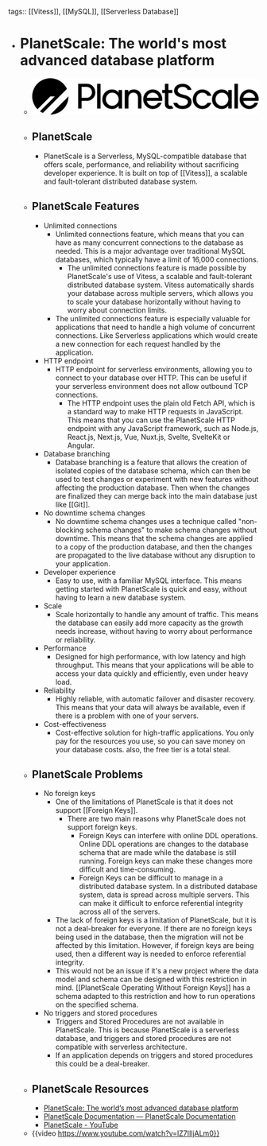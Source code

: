 tags:: [[Vitess]], [[MySQL]], [[Serverless Database]]

- # PlanetScale: The world's most advanced database platform
	- ![planetscale.png](../assets/planetscale_1687868894764_0.png)
	- ## PlanetScale
		- PlanetScale is a Serverless, MySQL-compatible database that offers scale, performance, and reliability without sacrificing developer experience. It is built on top of [[Vitess]], a scalable and fault-tolerant distributed database system.
	- ## PlanetScale Features
		- Unlimited connections
			- Unlimited connections feature, which means that you can have as many concurrent connections to the database as needed. This is a major advantage over traditional MySQL databases, which typically have a limit of 16,000 connections.
				- The unlimited connections feature is made possible by PlanetScale's use of Vitess, a scalable and fault-tolerant distributed database system. Vitess automatically shards your database across multiple servers, which allows you to scale your database horizontally without having to worry about connection limits.
			- The unlimited connections feature is especially valuable for applications that need to handle a high volume of concurrent connections. Like Serverless applications which would create a new connection for each request handled by the application.
		- HTTP endpoint
			- HTTP endpoint for serverless environments, allowing you to connect to your database over HTTP. This can be useful if your serverless environment does not allow outbound TCP connections.
				- The HTTP endpoint uses the plain old Fetch API, which is a standard way to make HTTP requests in JavaScript. This means that you can use the PlanetScale HTTP endpoint with any JavaScript framework, such as Node.js, React.js,  Next.js, Vue, Nuxt.js, Svelte, SvelteKit or Angular.
		- Database branching
			- Database branching is a feature that allows the creation of isolated copies of the database schema, which can then be used to test changes or experiment with new features without affecting the production database. Then when the changes are finalized they can merge back into the main database just like [[Git]].
		- No downtime schema changes
			- No downtime schema changes uses a technique called "non-blocking schema changes" to make schema changes without downtime. This means that the schema changes are applied to a copy of the production database, and then the changes are propagated to the live database without any disruption to your application.
		- Developer experience
			- Easy to use, with a familiar MySQL interface. This means getting started with PlanetScale is quick and easy, without having to learn a new database system.
		- Scale
			- Scale horizontally to handle any amount of traffic. This means the database can easily add more capacity as the growth needs increase, without having to worry about performance or reliability.
		- Performance
			- Designed for high performance, with low latency and high throughput. This means that your applications will be able to access your data quickly and efficiently, even under heavy load.
		- Reliability
			- Highly reliable, with automatic failover and disaster recovery. This means that your data will always be available, even if there is a problem with one of your servers.
		- Cost-effectiveness
			- Cost-effective solution for high-traffic applications. You only pay for the resources you use, so you can save money on your database costs. also, the free tier is a total steal.
	- ## PlanetScale Problems
		- No foreign keys
			- One of the limitations of PlanetScale is that it does not support [[Foreign Keys]].
				- There are two main reasons why PlanetScale does not support foreign keys.
					- Foreign Keys can interfere with online DDL operations. Online DDL operations are changes to the database schema that are made while the database is still running. Foreign keys can make these changes more difficult and time-consuming.
					- Foreign Keys can be difficult to manage in a distributed database system. In a distributed database system, data is spread across multiple servers. This can make it difficult to enforce referential integrity across all of the servers.
			- The lack of foreign keys is a limitation of PlanetScale, but it is not a deal-breaker for everyone. If there are no foreign keys being used in the database, then the migration will not be affected by this limitation. However, if foreign keys are being used, then a different way is needed to enforce referential integrity.
			- This would not be an issue if it's a new project where the data model and schema can be designed with this restriction in mind. [[PlanetScale Operating Without Foreign Keys]] has a schema adapted to this restriction and how to run operations on the specified schema.
		- No triggers and stored procedures
			- Triggers and Stored Procedures are not available in PlanetScale. This is because PlanetScale is a serverless database, and triggers and stored procedures are not compatible with serverless architecture.
			- If an application depends on triggers and stored procedures this could be a deal-breaker.
	- ## PlanetScale Resources
		- [PlanetScale: The world’s most advanced database platform](https://planetscale.com/)
		- [PlanetScale Documentation — PlanetScale Documentation](https://planetscale.com/docs)
		- [PlanetScale - YouTube](https://www.youtube.com/@PlanetScale)
	- {{video https://www.youtube.com/watch?v=lZ7IIljALm0}}